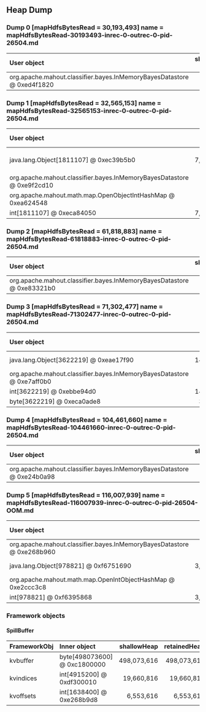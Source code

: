 ## Heap Dump
### Dump 0 [mapHdfsBytesRead = 30,193,493] name = mapHdfsBytesRead-30193493-inrec-0-outrec-0-pid-26504.md
| User object | shallow heap | retained heap | length | inner object | inner size | threads | code() |
|:------------| ------------:| -------------:| ------:|:------------ | ----------:| :------ | :------|
| org.apache.mahout.classifier.bayes.InMemoryBayesDatastore @ 0xed4f1820 | 64 | 99,259,664 | 1 |  |  | main | premap |

### Dump 1 [mapHdfsBytesRead = 32,565,153] name = mapHdfsBytesRead-32565153-inrec-0-outrec-0-pid-26504.md
| User object | shallow heap | retained heap | length | inner object | inner size | threads | code() |
|:------------| ------------:| -------------:| ------:|:------------ | ----------:| :------ | :------|
| java.lang.Object[1811107] @ 0xec39b5b0 | 7,244,448 | 71,263,392 | 905,554 | java.lang.String @ 0xebb09140 | 560 | main | premap |
| org.apache.mahout.classifier.bayes.InMemoryBayesDatastore @ 0xe9f2cd10 | 64 | 23,557,240 | 1 |  |  | main | premap |
| org.apache.mahout.math.map.OpenObjectIntHashMap @ 0xea624548 | 56 | 14,488,952 | 1 |  |  | main | premap |
| int[1811107] @ 0xeca84050 | 7,244,448 | 7,244,448 | 1 |  |  | main | premap |

### Dump 2 [mapHdfsBytesRead = 61,818,883] name = mapHdfsBytesRead-61818883-inrec-0-outrec-0-pid-26504.md
| User object | shallow heap | retained heap | length | inner object | inner size | threads | code() |
|:------------| ------------:| -------------:| ------:|:------------ | ----------:| :------ | :------|
| org.apache.mahout.classifier.bayes.InMemoryBayesDatastore @ 0xe83321b0 | 64 | 200,828,464 | 1 |  |  | main | premap |

### Dump 3 [mapHdfsBytesRead = 71,302,477] name = mapHdfsBytesRead-71302477-inrec-0-outrec-0-pid-26504.md
| User object | shallow heap | retained heap | length | inner object | inner size | threads | code() |
|:------------| ------------:| -------------:| ------:|:------------ | ----------:| :------ | :------|
| java.lang.Object[3622219] @ 0xeae17f90 | 14,488,896 | 154,064,208 | 1,811,110 | java.lang.String @ 0xf124fce0 | 2,072 | main | premap |
| org.apache.mahout.classifier.bayes.InMemoryBayesDatastore @ 0xe7aff0b0 | 64 | 47,101,696 | 1 |  |  | main | premap |
| int[3622219] @ 0xebbe94d0 | 14,488,896 | 14,488,896 | 1 |  |  | main | premap |
| byte[3622219] @ 0xeca0ade8 | 3,622,240 | 3,622,240 | 1 |  |  | main | premap |

### Dump 4 [mapHdfsBytesRead = 104,461,660] name = mapHdfsBytesRead-104461660-inrec-0-outrec-0-pid-26504.md
| User object | shallow heap | retained heap | length | inner object | inner size | threads | code() |
|:------------| ------------:| -------------:| ------:|:------------ | ----------:| :------ | :------|
| org.apache.mahout.classifier.bayes.InMemoryBayesDatastore @ 0xe24b0a98 | 64 | 393,230,760 | 1 |  |  | main | premap |

### Dump 5 [mapHdfsBytesRead = 116,007,939] name = mapHdfsBytesRead-116007939-inrec-0-outrec-0-pid-26504-OOM.md
| User object | shallow heap | retained heap | length | inner object | inner size | threads | code() |
|:------------| ------------:| -------------:| ------:|:------------ | ----------:| :------ | :------|
| org.apache.mahout.classifier.bayes.InMemoryBayesDatastore @ 0xe268b960 | 64 | 305,957,288 | 1 |  |  | main | premap |
| java.lang.Object[978821] @ 0xf6751690 | 3,915,304 | 109,151,544 | 489,411 | org.apache.mahout.math.RandomAccessSparseVector @ 0xf3740e88 | 1,928 | main | premap |
| org.apache.mahout.math.map.OpenIntObjectHashMap @ 0xe2ccc3c8 | 56 | 7,244,504 | 1 |  |  | main | premap |
| int[978821] @ 0xf6395868 | 3,915,304 | 3,915,304 | 1 |  |  | main | premap |

### Framework objects
#### SpillBuffer

| FrameworkObj 	| Inner object 	| shallowHeap 	| retainedHeap 	|
| :----------- | :----------- | -----------: | -----------: |
| kvbuffer	| byte[498073600] @ 0xc1800000	| 498,073,616	| 498,073,616	|
| kvindices	| int[4915200] @ 0xdf300010	| 19,660,816	| 19,660,816	|
| kvoffsets	| int[1638400] @ 0xe268b9d8	| 6,553,616	| 6,553,616	|




